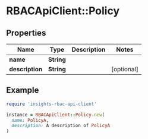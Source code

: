# RBACApiClient::Policy

## Properties

| Name | Type | Description | Notes |
| ---- | ---- | ----------- | ----- |
| **name** | **String** |  |  |
| **description** | **String** |  | [optional] |

## Example

```ruby
require 'insights-rbac-api-client'

instance = RBACApiClient::Policy.new(
  name: PolicyA,
  description: A description of PolicyA
)
```

